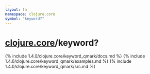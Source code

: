 ```yaml
---
layout: fn
namespace: clojure.core
symbol: "keyword?"
---
```


# [clojure.core](../)/keyword?

{% include 1.4.0/clojure.core/keyword_qmark/docs.md %}
{% include 1.4.0/clojure.core/keyword_qmark/examples.md %}
{% include 1.4.0/clojure.core/keyword_qmark/src.md %}

